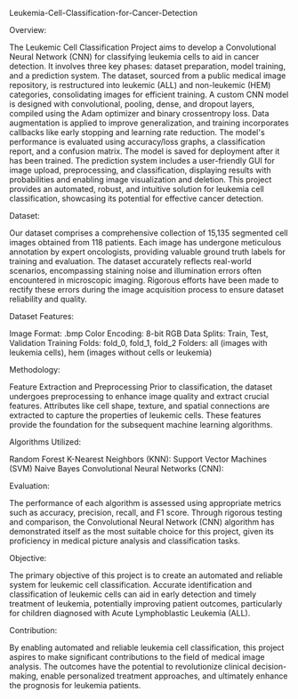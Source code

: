 Leukemia-Cell-Classification-for-Cancer-Detection

Overview:

The Leukemic Cell Classification Project aims to develop a Convolutional Neural Network (CNN) for classifying leukemia cells to aid in cancer detection. It involves three key phases: dataset preparation, model training, and a prediction system. The dataset, sourced from a public medical image repository, is restructured into leukemic (ALL) and non-leukemic (HEM) categories, consolidating images for efficient training. A custom CNN model is designed with convolutional, pooling, dense, and dropout layers, compiled using the Adam optimizer and binary crossentropy loss. Data augmentation is applied to improve generalization, and training incorporates callbacks like early stopping and learning rate reduction. The model's performance is evaluated using accuracy/loss graphs, a classification report, and a confusion matrix. The model is saved for deployment after it has been trained. The prediction system includes a user-friendly GUI for image upload, preprocessing, and classification, displaying results with probabilities and enabling image visualization and deletion. This project provides an automated, robust, and intuitive solution for leukemia cell classification, showcasing its potential for effective cancer detection.

Dataset:

Our dataset comprises a comprehensive collection of 15,135 segmented cell images obtained from 118 patients. Each image has undergone meticulous annotation by expert oncologists, providing valuable ground truth labels for training and evaluation. The dataset accurately reflects real-world scenarios, encompassing staining noise and illumination errors often encountered in microscopic imaging. Rigorous efforts have been made to rectify these errors during the image acquisition process to ensure dataset reliability and quality.

Dataset Features:

Image Format: .bmp Color Encoding: 8-bit RGB Data Splits: Train, Test, Validation Training Folds: fold_0, fold_1, fold_2 Folders: all (images with leukemia cells), hem (images without cells or leukemia)

Methodology:

Feature Extraction and Preprocessing Prior to classification, the dataset undergoes preprocessing to enhance image quality and extract crucial features. Attributes like cell shape, texture, and spatial connections are extracted to capture the properties of leukemic cells. These features provide the foundation for the subsequent machine learning algorithms.

Algorithms Utilized:

Random Forest
K-Nearest Neighbors (KNN):
Support Vector Machines (SVM)
Naive Bayes
Convolutional Neural Networks (CNN):

Evaluation:

The performance of each algorithm is assessed using appropriate metrics such as accuracy, precision, recall, and F1 score. Through rigorous testing and comparison, the Convolutional Neural Network (CNN) algorithm has demonstrated itself as the most suitable choice for this project, given its proficiency in medical picture analysis and classification tasks.

Objective:

The primary objective of this project is to create an automated and reliable system for leukemic cell classification. Accurate identification and classification of leukemic cells can aid in early detection and timely treatment of leukemia, potentially improving patient outcomes, particularly for children diagnosed with Acute Lymphoblastic Leukemia (ALL).

Contribution:

By enabling automated and reliable leukemia cell classification, this project aspires to make significant contributions to the field of medical image analysis. The outcomes have the potential to revolutionize clinical decision-making, enable personalized treatment approaches, and ultimately enhance the prognosis for leukemia patients.
